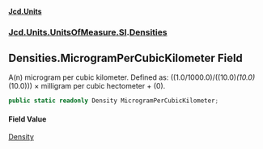 #### [Jcd.Units](index.md 'index')
### [Jcd.Units.UnitsOfMeasure.SI](Jcd.Units.UnitsOfMeasure.SI.md 'Jcd.Units.UnitsOfMeasure.SI').[Densities](Densities.md 'Jcd.Units.UnitsOfMeasure.SI.Densities')

## Densities.MicrogramPerCubicKilometer Field

A(n) microgram per cubic kilometer. Defined as: ((1.0/1000.0)/((10.0)*(10.0)*(10.0))) × milligram per cubic hectometer + (0).

```csharp
public static readonly Density MicrogramPerCubicKilometer;
```

#### Field Value
[Density](Density.md 'Jcd.Units.UnitTypes.Density')